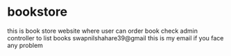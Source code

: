 # bookstore
this is book store website where user can order book
check admin controller to list books
swapnilshahare39@gmail this is my email if you face any problem
